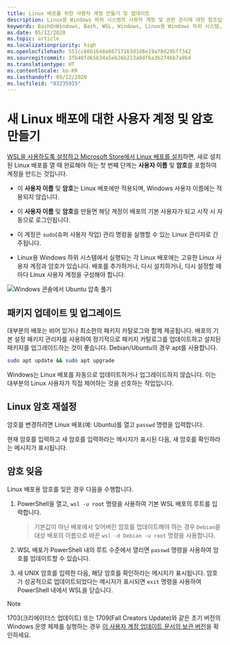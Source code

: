 ```yaml
---
title: Linux 배포를 위한 사용자 계정 만들기 및 업데이트
description: Linux용 Windows 하위 시스템의 사용자 계정 및 권한 관리에 대한 참조입니다.
keywords: BashOnWindows, Bash, WSL, Windows, Linux용 Windows 하위 시스템, Windows 하위 시스템, Ubuntu, 사용자 계정
ms.date: 05/12/2020
ms.topic: article
ms.localizationpriority: high
ms.openlocfilehash: 551cc66b1648a66717163d1d8e19a78d28bff342
ms.sourcegitcommit: 3fb40fd65b34a5eb26b213a0df6a3b2746b7a9b4
ms.translationtype: HT
ms.contentlocale: ko-KR
ms.lasthandoff: 05/12/2020
ms.locfileid: "83235915"
---
```

# <a name="create-a-user-account-and-password-for-your-new-linux-distribution"></a>새 Linux 배포에 대한 사용자 계정 및 암호 만들기

[WSL을 사용하도록 설정하고 Microsoft Store에서 Linux 배포를 설치](./install-win10.md)하면, 새로 설치된 Linux 배포를 열 때 완료해야 하는 첫 번째 단계는 **사용자 이름** 및 **암호**를 포함하여 계정을 만드는 것입니다.

- 이 **사용자 이름** 및 **암호**는 Linux 배포에만 적용되며, Windows 사용자 이름에는 적용되지 않습니다.

- 이 **사용자 이름** 및 **암호**를 만들면 해당 계정이 배포의 기본 사용자가 되고 시작 시 자동으로 로그인됩니다.

- 이 계정은 `sudo`(슈퍼 사용자 작업) 관리 명령을 실행할 수 있는 Linux 관리자로 간주됩니다.

- Linux용 Windows 하위 시스템에서 실행되는 각 Linux 배포에는 고유한 Linux 사용자 계정과 암호가 있습니다.  배포를 추가하거나, 다시 설치하거나, 다시 설정할 때마다 Linux 사용자 계정을 구성해야 합니다.

![Windows 콘솔에서 Ubuntu 압축 풀기](media/UbuntuInstall.png)

## <a name="update-and-upgrade-packages"></a>패키지 업데이트 및 업그레이드

대부분의 배포는 비어 있거나 최소한의 패키지 카탈로그와 함께 제공됩니다. 배포의 기본 설정 패키지 관리자를 사용하여 정기적으로 패키지 카탈로그를 업데이트하고 설치된 패키지를 업그레이드하는 것이 좋습니다. Debian/Ubuntu의 경우 apt를 사용합니다.

```bash
sudo apt update && sudo apt upgrade
```

Windows는 Linux 배포를 자동으로 업데이트하거나 업그레이드하지 않습니다. 이는 대부분의 Linux 사용자가 직접 제어하는 것을 선호하는 작업입니다.

## <a name="reset-your-linux-password"></a>Linux 암호 재설정

암호를 변경하려면 Linux 배포(예: Ubuntu)를 열고 `passwd` 명령을 입력합니다.

현재 암호를 입력하고 새 암호를 입력하라는 메시지가 표시된 다음, 새 암호를 확인하라는 메시지가 표시됩니다.

## <a name="forgot-your-password"></a>암호 잊음

Linux 배포용 암호를 잊은 경우 다음을 수행합니다.

1. PowerShell을 열고, `wsl -u root` 명령을 사용하여 기본 WSL 배포의 루트를 입력합니다.

    > 기본값이 아닌 배포에서 잊어버린 암호를 업데이트해야 하는 경우 `Debian`을 대상 배포의 이름으로 바꾼 `wsl -d Debian -u root` 명령을 사용합니다.

2. WSL 배포가 PowerShell 내의 루트 수준에서 열리면 `passwd` 명령을 사용하여 암호를 업데이트할 수 있습니다.

3. 새 UNIX 암호를 입력한 다음, 해당 암호를 확인하라는 메시지가 표시됩니다. 암호가 성공적으로 업데이트되었다는 메시지가 표시되면 `exit` 명령을 사용하여 PowerShell 내에서 WSL을 닫습니다.

> [!NOTE]
> 1703(크리에이터스 업데이트) 또는 1709(Fall Creators Update)와 같은 초기 버전의 Windows 운영 체제를 실행하는 경우 [이 사용자 계정 업데이트 문서의 보관 버전](./user-support-archived.md)을 확인하세요.
